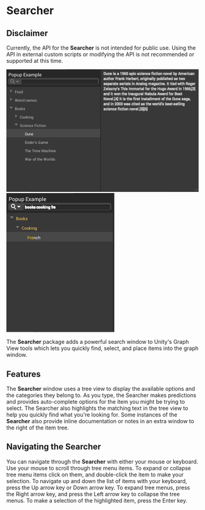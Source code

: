 # Searcher

## Disclaimer

Currently, the API for the **Searcher** is not intended for public use. Using the API in external custom scripts or modifying the API is not recommended or supported at this time. 

![GitHub Logo](images/tree_view.png) ![GitHub Logo](images/quick_search.png)

The **Searcher** package adds a powerful search window to Unity's Graph View tools which lets you quickly find, select, and place items into the graph window. 

## Features 

The **Searcher** window uses a tree view to display the available options and the categories they belong to. As you type, the Searcher makes predictions and provides auto-complete options for the item you might be trying to select. The Searcher also highlights the matching text in the tree view to help you quickly find what you're looking for. Some instances of the **Searcher** also provide inline documentation or notes in an extra window to the right of the item tree. 

## Navigating the Searcher

You can navigate through the **Searcher** with either your mouse or keyboard. Use your mouse to scroll through tree menu items. To expand or collapse tree menu items click on them, and double-click the item to make your selection. To navigate up and down the list of items with your keyboard, press the Up arrow key or Down arrow key. To expand tree menus, press the Right arrow key, and press the Left arrow key to collapse the tree menus. To make a selection of the highlighted item, press the Enter key.  
